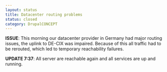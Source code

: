 ```yaml
---
layout: status
title: Datacenter routing problems
status: closed
category: DrupalCONCEPT
---
```

<p><strong>ISSUE</strong>: This morning our datacenter provider in Germany had major routing issues, the uplink to DE-CIX was impaired. Because of this all traffic had to be rerouted, which led to temporary reachability failures.</p>
<p><strong>UPDATE 7:37</strong>: All server are reachable again and all services are up and running.</p>